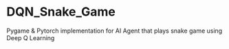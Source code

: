 # DQN_Snake_Game
Pygame &amp; Pytorch implementation for AI Agent that plays snake game using Deep Q Learning
